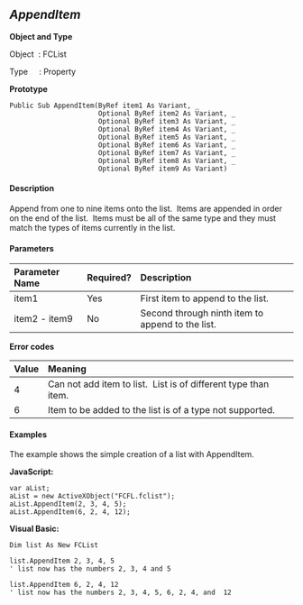 _AppendItem_
---------
**Object and Type**

Object  : FCList

Type     : Property

**Prototype**

```
Public Sub AppendItem(ByRef item1 As Variant, _
                      Optional ByRef item2 As Variant, _
                      Optional ByRef item3 As Variant, _
                      Optional ByRef item4 As Variant, _
                      Optional ByRef item5 As Variant, _
                      Optional ByRef item6 As Variant, _
                      Optional ByRef item7 As Variant, _
                      Optional ByRef item8 As Variant, _
                      Optional ByRef item9 As Variant)
```

#### Description

Append from one to nine items onto the list.  Items are appended in order on the end of the list.  Items must be all of the same type and they must match the types of items currently in the list.

#### Parameters

| Parameter Name | Required? | Description |
|:--- |:--- |:--- |
| item1 | Yes | First item to append to the list. |
| item2 - item9 | No | Second through ninth item to append to the list. |

**Error codes**

| Value | Meaning |
|:--- |:--- |
| 4 | Can not add item to list.  List is of different type than item. |
| 6 | Item to be added to the list is of a type not supported. |

#### Examples

The example shows the simple creation of a list with AppendItem.

**JavaScript:**
```
var aList;
aList = new ActiveXObject("FCFL.fclist");
aList.AppendItem(2, 3, 4, 5);
aList.AppendItem(6, 2, 4, 12);
```

**Visual Basic:**
```
Dim list As New FCList

list.AppendItem 2, 3, 4, 5
' list now has the numbers 2, 3, 4 and 5

list.AppendItem 6, 2, 4, 12
' list now has the numbers 2, 3, 4, 5, 6, 2, 4, and  12
```